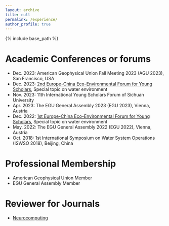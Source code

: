 ```yaml
---
layout: archive
title: null
permalink: /experience/
author_profile: true
---
```

{% include base_path %}
# Academic Conferences or forums
- Dec. 2023: American Geophysical Union Fall Meeting 2023 (AGU 2023), San Francisco, USA
- Dec. 2023: [2nd Europe-China Eco-Environmental Forum for Young Scholars](https://eu-cnees.com/english), Special topic on water environment
- Nov. 2023: 11th International Young Scholars Forum of Sichuan University
- Apr. 2023: The EGU General Assembly 2023 (EGU 2023), Vienna, Austria
- Dec. 2022: [1st Europe-China Eco-Environmental Forum for Young Scholars](https://eu-cnees.com/english), Special topic on water environment
- May. 2022: The EGU General Assembly 2022 (EGU 2022), Vienna, Austria
- Oct. 2018: 1st International Symposium on Water System Operations (ISWSO 2018), Beijing, China

# Professional Membership
- American Geophysical Union Member
- EGU General Assembly Member

# Reviewer for Journals
- [Neurocomputing](www.elsevier.com/wps/find/journaldescription.cws_home/505628/description)


<!-- # Reviewer for Conferences -->


<!-- - Conference paper review: COTA -->



<!-- # Conference organization  -->


<!-- # Internship and project experience -->

